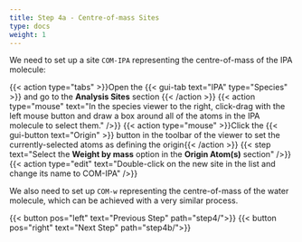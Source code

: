 ```yaml
---
title: Step 4a - Centre-of-mass Sites
type: docs
weight: 1
---
```


We need to set up a site `COM-IPA` representing the centre-of-mass of the IPA molecule:

{{< action type="tabs" >}}Open the {{< gui-tab text="IPA" type="Species" >}} and go to the **Analysis Sites** section {{< /action >}}
{{< action type="mouse" text="In the species viewer to the right, click-drag with the left mouse button and draw a box around all of the atoms in the IPA molecule to select them." />}}
{{< action type="mouse" >}}Click the {{< gui-button text="Origin" >}} button in the toolbar of the viewer to set the currently-selected atoms as defining the origin{{< /action >}}
{{< step text="Select the **Weight by mass** option in the **Origin Atom(s)** section" />}}
{{< action type="edit" text="Double-click on the new site in the list and change its name to COM-IPA" />}}

We also need to set up `COM-w` representing the centre-of-mass of the water molecule, which can be achieved with a very similar process.

{{< button pos="left" text="Previous Step" path="step4/">}} {{< button pos="right" text="Next Step" path="step4b/">}}
